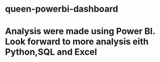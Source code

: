 # queen-powerbi-dashboard
# Analysis were made using Power BI. Look forward to more analysis eith Python,SQL and Excel
